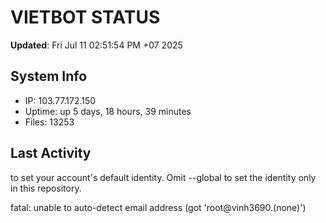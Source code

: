 # VIETBOT STATUS
**Updated**: Fri Jul 11 02:51:54 PM +07 2025

## System Info
- IP: 103.77.172.150
- Uptime: up 5 days, 18 hours, 39 minutes
- Files: 13253

## Last Activity

to set your account's default identity.
Omit --global to set the identity only in this repository.

fatal: unable to auto-detect email address (got 'root@vinh3690.(none)')

